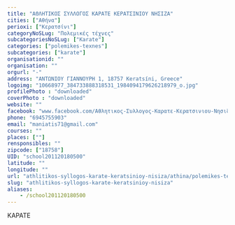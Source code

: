```yaml
---
title: "ΑΘΛΗΤΙΚΟΣ ΣΥΛΛΟΓΟΣ ΚΑΡΑΤΕ ΚΕΡΑΤΣΙΝΙΟΥ ΝΗΣΙΖΑ"
cities: ["Αθήνα"]
perioxi: ["Κερατσίνι"]
categoryNoSLug: "Πολεμικές τέχνες"
subcategoriesNoSLug: ["Karate"]
categories: ["polemikes-texnes"]
subcategories: ["karate"]
organisationid: ""
organisation: ""
orgurl: "-"
address: "ΑΝΤΩΝΙΟΥ ΓΙΑΝΝΟΥΡΗ 1, 18757 Keratsíni, Greece"
logoimg: "10668977_384733888318531_1984094179626218979_o.jpg"
profilePhoto : "downloaded"
coverPhoto : "downloaded"
website: ""
facebook: "www.facebook.com/Αθλητικος-Συλλογος-Καρατε-Κερατσινιου-Νησιζα-288968941228360/"
phone: "6945755903"
email: "maniatis71@gmail.com"
courses: ""
places: [""]
rensponsibles: ""
zipcode: ["18758"]
UID: "school201120180500"
latitude: ""
longitude: ""
url: "athlitikos-syllogos-karate-keratsinioy-nisiza/athina/polemikes-texnes/karate"
slug: "athlitikos-syllogos-karate-keratsinioy-nisiza"
aliases:
    - /school201120180500
---
```



ΚΑΡΑΤΕ

